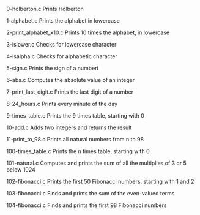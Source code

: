 0-holberton.c	Prints Holberton

1-alphabet.c	Prints the alphabet in lowercase

2-print_alphabet_x10.c	Prints 10 times the alphabet, in lowercase

3-islower.c	Checks for lowercase character

4-isalpha.c	Checks for alphabetic character

5-sign.c	Prints the sign of a numberi

6-abs.c	Computes the absolute value of an integer

7-print_last_digit.c	Prints the last digit of a number

8-24_hours.c	Prints every minute of the day

9-times_table.c	Prints the 9 times table, starting with 0

10-add.c	Adds two integers and returns the result

11-print_to_98.c	Prints all natural numbers from n to 98

100-times_table.c	Prints the n times table, starting with 0

101-natural.c	Computes and prints the sum of all the multiplies of 3 or 5 below 1024

102-fibonacci.c	Prints the first 50 Fibonacci numbers, starting with 1 and 2

103-fibonacci.c	Finds and prints the sum of the even-valued terms

104-fibonacci.c	Finds and prints the first 98 Fibonacci numbers
